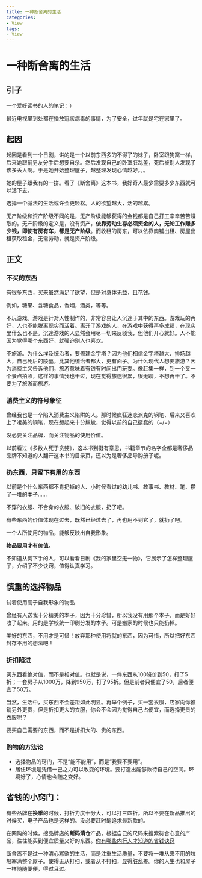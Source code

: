 ```yaml
---
title: 一种断舍离的生活
categories:
- View
tags:
- View
---
```

一种断舍离的生活
===
## 引子
一个爱好读书的人的笔记：）

最近电视里到处都在播放冠状病毒的事情，为了安全，过年就是宅在家里了。

## 起因
起因是看到一个日剧，讲的是一个以前东西多的不得了的妹子，卧室跟狗窝一样，后来她跟前男友分手后想要自杀。然后发现自己的卧室脏乱差，死后被别人发现了该多丢人啊。于是她开始整理屋子，越整理发现心情越好。。。

她的屋子跟我有的一拼。看了《断舍离》这本书，我好奇人最少需要多少东西就可以活下去。

选择一个减法的生活或许会更轻松。人的欲望越大，活的越累。

无产阶级和资产阶级不同的是，无产阶级能够获得的金钱都是自己打工辛辛苦苦赚取的。无产阶级的定义是，没有资产，**依靠劳动生存必须资金的人，无论工作赚多少钱，即使有房有车，都是无产阶级**。而收租的房东，可以依靠商铺出租、房屋出租获取租金，无需劳动，就是资产阶级。

## 正文
### 不买的东西
有很多东西，买来虽然满足了欲望，但是对身体无益，且花钱。

例如，糖果、含糖食品，香烟，酒类，等等。

不玩游戏。游戏是针对人性制作的，非常容易让人沉迷于其中的东西。游戏玩的再好，人也不能脱离现实而活着。离开了游戏的人，在游戏中获得再多成绩，在现实里什么也不是。沉迷游戏的人显然会用尽一切来反驳我，但他们开心就好。人不能因为觉得哪个东西好，就强迫别人也喜欢。

不旅游。为什么埃及统治者，要修建金字塔？因为他们相信金字塔越大、排场越大，自己死后的陵墓，比其他统治者都大，更有面子。为什么现代人想要旅游？因为消费主义告诉他们，旅游意味着有钱有时间出门玩耍。像赶集一样，到一个又一个景点拍照，这样的事情我也干过，现在觉得旅途很累，很无聊，不想再干了。不要为了旅游而旅游。

### 消费主义的符号象征
曾经我也是一个陷入消费主义陷阱的人。那时候疯狂迷恋派克的钢笔、后来又喜欢上了凌美的钢笔，现在想起来十分尴尬，觉得以前的自己挺蠢的（=/=）

没必要关注品牌，而关注物品的使用价值。

以前看过《多数人死于贪婪》，这本书到挺有意思，书籍章节的名字全都是奢侈品品牌不知道的人翻开这本书的目录页，还以为是奢侈品导购册子呢。

### 扔东西，只留下有用的东西
以前是个什么东西都不肯扔掉的人、小时候看过的幼儿书、故事书、教材、笔、攒了一堆的本子…… 

不穿的衣服、不合身的衣服、破旧的衣服，扔了吧。

有些东西的价值体现在过去，既然已经过去了，再也用不到它了，就扔了吧。

一个人所使用的物品，能够反映出自我形象。

**物品要用才有价值。**

不知道从何下手的人，可以看看日剧《我的家里空无一物》，它展示了怎样整理屋子，介绍了不少诀窍，值得认真学习。

## 慎重的选择物品
试着使用高于自我形象的物品

曾经有人送我十分精美的本子，因为十分珍惜，所以我没有用那个本子，而是好好收了起来。用的是学校统一印刷分发的本子。可是搬家的时候也只能扔掉。

美好的东西，不用才是可惜！放弃那种使用将就的东西，因为可惜，所以把好东西封存不用的想法吧！

### 折扣陷进
买东西看绝对值，而不是相对值。也就是说，一件东西从100降价到50，打了5折；一套房子从1000万，降到950万，打了95折。但是前者只便宜了50，后者便宜了50万。

当然，生活中，买东西不会差距如此明显。再举个例子，买一套衣服，店家向你推销另外更贵，但是折扣更大的衣服，你会不会因为觉得自己占便宜，而选择更贵的衣服呢？

要买自己需要的东西，而不是折扣大的、贵的东西。

### 购物的方法论
- 选择物品的窍门，不是“能不能用”，而是“我要不要用”。
- 居住环境是凭借一己之力可以改变的环境。要打造出能够款待自己的空间。环境好了，心情也会随之变好。

## 省钱的小窍门：

有些品牌在**换季**的时候，打折力度十分大，可以打三四折。所以不要在新品推出的时候买，电子产品也是这样的。没必要赶时髦追求最新款的。

在网购的时候，搜品牌店的**断码清仓**产品，根据自己的尺码来搜索符合心意的产品，往往能买到便宜质量又好的东西。[你有哪些内行人才知道的省钱诀窍](https://www.zhihu.com/question/41854964)

断舍离不是过一种清心寡欲的生活，而是注重生活质量，不要将一堆从来不用的垃圾塞满整个屋子。使得无从打扫，或者从不打扫，显得脏乱差。你的人生也和屋子一样随随便便，得过且过。
